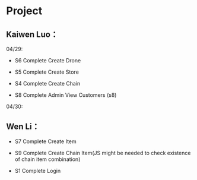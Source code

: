 # Project 
## Kaiwen Luo：
04/29:
- S6 Complete Create Drone
- S5 Complete Create Store
- S4 Complete Create Chain

- S8 Complete Admin View Customers (s8)

04/30:
## Wen Li：
- S7 Complete Create Item
- S9 Complete Create Chain Item(JS might be needed to check existence of chain item combination)

- S1 Complete Login
